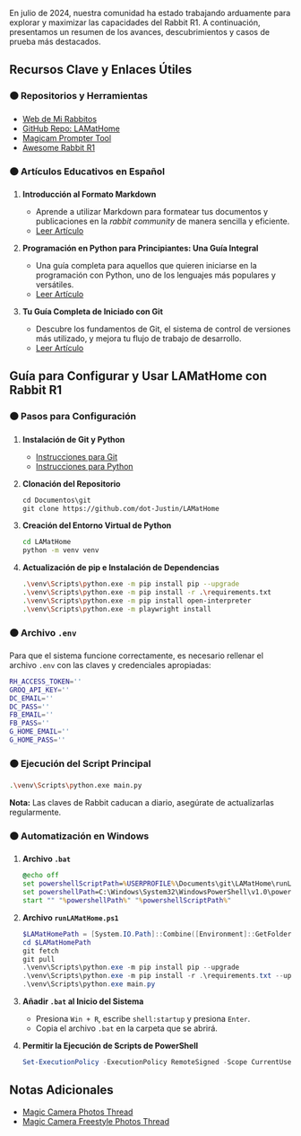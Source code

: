 En julio de 2024, nuestra comunidad ha estado trabajando arduamente para explorar y maximizar las capacidades del Rabbit R1. A continuación, presentamos un resumen de los avances, descubrimientos y casos de prueba más destacados.

## Recursos Clave y Enlaces Útiles

### 🟠 Repositorios y Herramientas

- [Web de Mi Rabbitos](https://mirabbitosr1.github.io)
- [GitHub Repo: LAMatHome](https://github.com/dot-Justin/LAMatHome)
- [Magicam Prompter Tool](https://dotjust.in/tools/magicam_prompter/)
- [Awesome Rabbit R1](https://github.com/sayhiben/awesome-rabbit-r1)

### 🟠 Artículos Educativos en Español

1. **Introducción al Formato Markdown**
   - Aprende a utilizar Markdown para formatear tus documentos y publicaciones en la *rabbit community* de manera sencilla y eficiente.
   - [Leer Artículo](https://medium.com/@axelfernandezcurros/introducci%C3%B3n-al-formato-markdown-0486e5b47809)

2. **Programación en Python para Principiantes: Una Guía Integral**
   - Una guía completa para aquellos que quieren iniciarse en la programación con Python, uno de los lenguajes más populares y versátiles.
   - [Leer Artículo](https://medium.com/@axelfernandezcurros/programaci%C3%B3n-en-python-para-principiantes-una-gu%C3%ADa-integral-7e0b87016f84)

3. **Tu Guía Completa de Iniciado con Git**
   - Descubre los fundamentos de Git, el sistema de control de versiones más utilizado, y mejora tu flujo de trabajo de desarrollo.
   - [Leer Artículo](https://medium.com/@axelfernandezcurros/tu-gu%C3%ADa-completa-de-iniciado-con-git-b6b475bb6991)

## Guía para Configurar y Usar LAMatHome con Rabbit R1

### 🟠 Pasos para Configuración

1. **Instalación de Git y Python**
   - [Instrucciones para Git](https://community.rabbit.tech/t/r1-en-espana/9110/9?u=afaces)
   - [Instrucciones para Python](https://community.rabbit.tech/t/r1-en-espana/9110/9?u=afaces)

2. **Clonación del Repositorio**
   ```markdown
   cd Documentos\git
   git clone https://github.com/dot-Justin/LAMatHome
   ```

3. **Creación del Entorno Virtual de Python**
   ```sh
   cd LAMatHome
   python -m venv venv
   ```

4. **Actualización de pip e Instalación de Dependencias**
   ```sh
   .\venv\Scripts\python.exe -m pip install pip --upgrade
   .\venv\Scripts\python.exe -m pip install -r .\requirements.txt
   .\venv\Scripts\python.exe -m pip install open-interpreter
   .\venv\Scripts\python.exe -m playwright install
   ```

### 🟠 Archivo `.env`

Para que el sistema funcione correctamente, es necesario rellenar el archivo `.env` con las claves y credenciales apropiadas:
```sh
RH_ACCESS_TOKEN=''
GROQ_API_KEY=''
DC_EMAIL=''
DC_PASS=''
FB_EMAIL=''
FB_PASS=''
G_HOME_EMAIL=''
G_HOME_PASS=''
```

### 🟠 Ejecución del Script Principal
```sh
.\venv\Scripts\python.exe main.py
```
**Nota:** Las claves de Rabbit caducan a diario, asegúrate de actualizarlas regularmente.

### 🟠 Automatización en Windows
1. **Archivo `.bat`**
   ```bat
   @echo off
   set powershellScriptPath=%USERPROFILE%\Documents\git\LAMatHome\runLAMatHome.ps1
   set powershellPath=C:\Windows\System32\WindowsPowerShell\v1.0\powershell.exe
   start "" "%powershellPath%" "%powershellScriptPath%"
   ```

2. **Archivo `runLAMatHome.ps1`**
   ```powershell
   $LAMatHomePath = [System.IO.Path]::Combine([Environment]::GetFolderPath("Documents"), "git", "LAMatHome")
   cd $LAMatHomePath
   git fetch
   git pull
   .\venv\Scripts\python.exe -m pip install pip --upgrade
   .\venv\Scripts\python.exe -m pip install -r .\requirements.txt --upgrade
   .\venv\Scripts\python.exe main.py
   ```

3. **Añadir `.bat` al Inicio del Sistema**
   - Presiona `Win + R`, escribe `shell:startup` y presiona `Enter`.
   - Copia el archivo `.bat` en la carpeta que se abrirá.

4. **Permitir la Ejecución de Scripts de PowerShell**
   ```powershell
   Set-ExecutionPolicy -ExecutionPolicy RemoteSigned -Scope CurrentUser
   ```

## Notas Adicionales

- [Magic Camera Photos Thread](https://community.rabbit.tech/t/magic-camera-photos-thread/151)
- [Magic Camera Freestyle Photos Thread](https://community.rabbit.tech/t/magic-camera-freestyle-photos-thread/12429)

